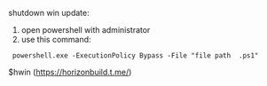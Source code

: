 shutdown win update:
1) open powershell with administrator
2) use this command:
```
 powershell.exe -ExecutionPolicy Bypass -File "file path  .ps1"  
```
$hwin (https://horizonbuild.t.me/)
